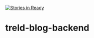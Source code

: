 [![Stories in Ready](https://badge.waffle.io/denisricci/treld-blog-backend.png?label=ready&title=Ready)](https://waffle.io/denisricci/treld-blog-backend)
# treld-blog-backend